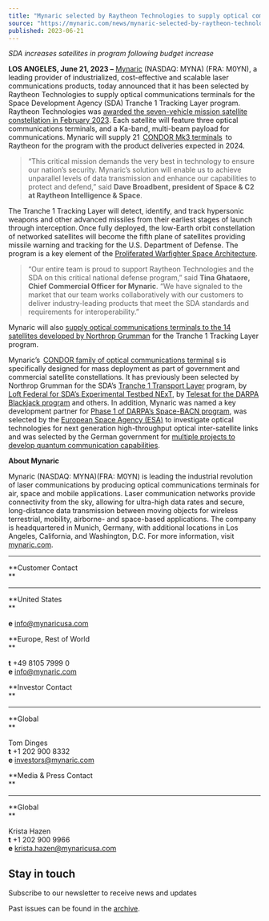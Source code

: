 ```yaml
---
title: "Mynaric selected by Raytheon Technologies to supply optical communications terminals for SDA Tranche 1 Tracking Layer program"
source: "https://mynaric.com/news/mynaric-selected-by-raytheon-technologies-to-supply-optical-communications-terminals-for-sda-tranche-1-tracking-layer-program/"
published: 2023-06-21
---
```

*SDA increases satellites in program following budget increase*

**LOS ANGELES, June 21, 2023 –** [Mynaric](https://mynaric.com/) (NASDAQ: MYNA) (FRA: M0YN), a leading provider of industrialized, cost-effective and scalable laser communications products, today announced that it has been selected by Raytheon Technologies to supply optical communications terminals for the Space Development Agency (SDA) Tranche 1 Tracking Layer program. Raytheon Technologies was [awarded the seven-vehicle mission satellite constellation in February 2023](https://www.rtx.com/news/news-center/2023/03/02/raytheon-technologies-awarded-contract-for-missile-warning-and-tracking-valued-at%22%EF%BF%BDHYPERLINK%20%22https://www.rtx.com/news/news-center/2023/03/02/raytheon-technologies-awarded-contract-for-missile-warning-and-tracking-valued-at). Each satellite will feature three optical communications terminals, and a Ka-band, multi-beam payload for communications. Mynaric will supply 21  [CONDOR Mk3 terminals](https://mynaric.com/products/space/condor-mk3/)  to Raytheon for the program with the product deliveries expected in 2024.

> “This critical mission demands the very best in technology to ensure our nation’s security. Mynaric’s solution will enable us to achieve unparallel levels of data transmission and enhance our capabilities to protect and defend,” said **Dave Broadbent, president of Space & C2 at Raytheon Intelligence & Space**.

The Tranche 1 Tracking Layer will detect, identify, and track hypersonic weapons and other advanced missiles from their earliest stages of launch through interception. Once fully deployed, the low-Earth orbit constellation of networked satellites will become the fifth plane of satellites providing missile warning and tracking for the U.S. Department of Defense. The program is a key element of the [Proliferated Warfighter Space Architecture](https://www.sda.mil/sda-layered-network-of-military-satellites-now-known-as-proliferated-warfighter-space-architecture/).

> “Our entire team is proud to support Raytheon Technologies and the SDA on this critical national defense program,” said **Tina Ghataore, Chief Commercial Officer for Mynaric**. “We have signaled to the market that our team works collaboratively with our customers to deliver industry-leading products that meet the SDA standards and requirements for interoperability.”

Mynaric will also [supply optical communications terminals to the 14 satellites developed by Northrop Grumman](https://mynaric.com/news/mynaric-to-provide-optical-communications-terminals-to-northrop-grumman-as-part-of-the-space-development-agencys-tranche-1-tracking-layer-program/) for the Tranche 1 Tracking Layer program.

Mynaric’s  [CONDOR family of optical communications terminal](https://mynaric.com/products/space/condor-mk3/) s is specifically designed for mass deployment as part of government and commercial satellite constellations. It has previously been selected by Northrop Grumman for the SDA’s [Tranche 1 Transport Layer](https://mynaric.com/news/mynaric-acts-as-sole-laser-communication-supplier-for-northrop-grumman-as-part-of-milestone-u-s-government-program/) program, by [Loft Federal for SDA’s Experimental Testbed NExT](https://mynaric.com/news/mynaric-receives-order-from-loft%e2%80%8b-federal%e2%80%8b-for-condor-mk3-optical-communications-terminals-to-support-next-sdas-experimental-testbed/), by [Telesat for the DARPA Blackjack program](https://mynaric.com/news/mynaric-inks-deal-with-telesat-to-supply-terminals-for-darpas-blackjack-satellite-program-and-establishes-industrys-first-laser-communication-interoperability-lab/) and others. In addition, Mynaric was named a key development partner for [Phase 1 of DARPA’s Space-BACN program](https://mynaric.com/news/mynaric-selected-for-next-phase-of-darpa-program/), was selected by the [European Space Agency (ESA)](https://mynaric.com/news/mynaric-selected-by-esa-to-investigate-optical-technologies-for-next-generation-high-throughput-optical-inter-satellite-links/) to investigate optical technologies for next generation high-throughput optical inter-satellite links and was selected by the German government for [multiple projects to develop quantum communication capabilities](https://mynaric.com/news/mynaric-selected-by-german-government-for-multiple-projects-to-develop-quantum-communication-capabilities/).

**About Mynaric**

Mynaric (NASDAQ: MYNA)(FRA: M0YN) is leading the industrial revolution of laser communications by producing optical communications terminals for air, space and mobile applications. Laser communication networks provide connectivity from the sky, allowing for ultra-high data rates and secure, long-distance data transmission between moving objects for wireless terrestrial, mobility, airborne- and space-based applications. The company is headquartered in Munich, Germany, with additional locations in Los Angeles, California, and Washington, D.C. For more information, visit [mynaric.com](https://mynaric.com/).

---

**Customer Contact  
**

---

**United States  
**

**e** [info@mynaricusa.com](https://mynaric.com/news/mynaric-selected-by-raytheon-technologies-to-supply-optical-communications-terminals-for-sda-tranche-1-tracking-layer-program/)

**Europe, Rest of World  
**

**t** +49 8105 7999 0  
**e** [info@mynaric.com](https://mynaric.com/news/mynaric-selected-by-raytheon-technologies-to-supply-optical-communications-terminals-for-sda-tranche-1-tracking-layer-program/)

**Investor Contact  
**

---

**Global  
**

Tom Dinges  
**t** +1 202 900 8332  
**e** [investors@mynaric.com](https://mynaric.com/news/mynaric-selected-by-raytheon-technologies-to-supply-optical-communications-terminals-for-sda-tranche-1-tracking-layer-program/)

**Media & Press Contact  
**

---

**Global  
**

Krista Hazen  
**t** +1 202 900 9966  
**e** [krista.hazen@mynaricusa.com](https://mynaric.com/news/mynaric-selected-by-raytheon-technologies-to-supply-optical-communications-terminals-for-sda-tranche-1-tracking-layer-program/)

## Stay in touch

Subscribe to our newsletter to receive news and updates

Past issues can be found in the [archive](https://us17.campaign-archive.com/home/?u=7b919ac48d490499a79acff9f&id=aaebe0d6df).
